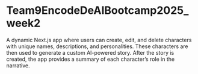 # Team9EncodeDeAIBootcamp2025_week2
A dynamic Next.js app where users can create, edit, and delete characters with unique names, descriptions, and personalities. These characters are then used to generate a custom AI-powered story. After the story is created, the app provides a summary of each character’s role in the narrative.
